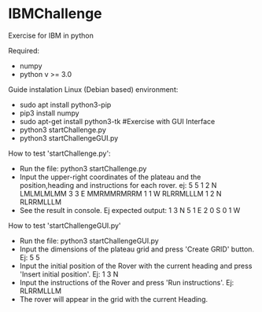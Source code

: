 # IBMChallenge
Exercise for IBM in python


Required:
- numpy
- python v >= 3.0


Guide instalation Linux (Debian based) environment:

- sudo apt install python3-pip
- pip3 install numpy
- sudo apt-get install python3-tk #Exercise with GUI Interface
- python3 startChallenge.py
- python3 startChallengeGUI.py



How to test 'startChallenge.py':
- Run the file:
    python3 startChallenge.py
- Input the upper-right coordinates of the plateau and the position,heading and instructions for each rover.
    ej: 5 5 1 2 N LMLMLMLMM 3 3 E MMRMMRMRRM 1 1 W RLRRMLLLM 1 2 N RLRRMLLLM
- See the result in console.
    Ej expected output: 1 3 N 5 1 E 2 0 S 0 1 W 


How to test 'startChallengeGUI.py'
- Run the file:
    python3 startChallengeGUI.py
- Input the dimensions of the plateau grid and press 'Create GRID' button.
    Ej: 5 5
- Input the initial position of the Rover with the current heading and press 'Insert initial position'.
    Ej: 1 3 N
- Input the instructions of the Rover and press 'Run instructions'.
    Ej: RLRRMLLLM
- The rover will appear in the grid with the current Heading.
